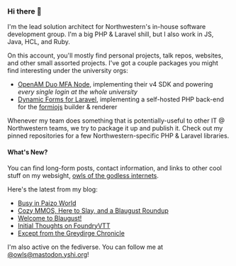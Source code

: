 ### Hi there 👋
I'm the lead solution architect for Northwestern's in-house software development group. I'm a big PHP & Laravel shill, but I also work in JS, Java, HCL, and Ruby.

On this account, you'll mostly find personal projects, talk repos, websites, and other small assorted projects. I've got a couple packages you might find interesting under the university orgs:

- [OpenAM Duo MFA Node](https://github.com/NUIT-ISO/duo-universal-prompt-auth-node), implementing their v4 SDK and powering *every single login at the whole university*
- [Dynamic Forms for Laravel](https://github.com/NIT-Administrative-Systems/dynamic-forms), implementing a self-hosted PHP back-end for the [formiojs](https://github.com/formio/formio.js/) builder & renderer

Whenever my team does something that is potentially-useful to other IT @ Northwestern teams, we try to package it up and publish it. Check out my pinned repositories for a few Northwestern-specific PHP & Laravel libraries.

#### What's New?
You can find long-form posts, contact information, and links to other cool stuff on my websight, [owls of the godless internets](https://godless-internets.org).

Here's the latest from my blog:

<!-- BLOG-POST-LIST:START -->
- [Busy in Paizo World](https://godless-internets.org/2024/08/03/busy-in-paizo-world)
- [Cozy MMOS, Here to Slay, and a Blaugust Roundup](https://godless-internets.org/2024/08/02/cozy-mmos-here-to-slay-and-a-blaugust-roundup)
- [Welcome to Blaugust!](https://godless-internets.org/2024/08/01/welcome-to-blaugust)
- [Initial Thoughts on FoundryVTT](https://godless-internets.org/2024/07/15/initial-thoughts-on-foundryvtt)
- [Except from the Greydirge Chronicle](https://godless-internets.org/2024/06/23/except-from-the-greydirge-chronicle)
<!-- BLOG-POST-LIST:END -->

I'm also active on the fediverse. You can follow me at [@owls@mastodon.yshi.org](https://mastodon.yshi.org/@owls)!
